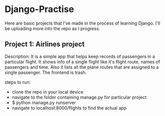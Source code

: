 # Django-Practise

Here are basic projects that I've made in the process of learning Django. I'll be uploading more into the repo as I progress.

## Project 1: Airlines project
Description: It is a simple app that helps keep records of passengers in a particular flight. It shows info of a single flight like it's flight route, names of passengers and time. Also it lists all the plane routes that are assigned to a single passenger. The frontend is trash.

steps to run:
  - clone the repo in your local device
  - navigate to the folder containing manage.py for particular project
  - $ python manage.py runserver
  - navigate to localhost:8000/flights to find the actual app
